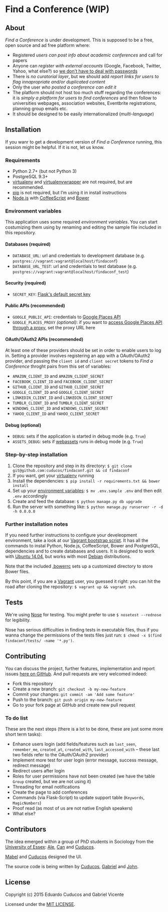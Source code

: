 # Find a Conference (WIP)

## About

_Find a Conference_ is under development. This is supposed to be a free, open source and ad free platform where:

* Registered *users can post info about academic conferences* and call for papers
* Anyone can *register with external accounts* (Google, Facebook, Twitter, Yahoo, what else?) so [we don't have to deal with passwords](http://youtu.be/8ZtInClXe1Q)
* There is *no curatorial layer*, but we should add *report links for users to flag innapropriate and/or duplicated content*
* Only the user *who posted a conference can edit it* 
* The platform should not host too much stuff regarding the conferences: it is *simply a platform for users to find conferences* and then follow to universities webpages, association websites, Eventbrite registrations, planning group emails etc.
* It should be designed to be easily internationalized (*multi-language*)

## Installation

If you wanr to get a development version of *Find a Conference* running, this session might be helpful. If it is not, let us know.

### Requirements

* Python 2.7+ (but not Python 3)
* PostgreSQL 9.3+
* [virtualenv](https://virtualenv.pypa.io/) and [virtualenvwrapper](http://virtualenvwrapper.readthedocs.org/) are not required, but are recommended.
* [pip](https://github.com/pypa/pip) is not required, but I’m using it in install instructions
* [Node.js](http://nodejs.org/) with [CoffeeScript](http://coffeescript.org/) and [Bower](http://bower.io/)

### Environment variables

This application uses some required *environment variables*. You can start costumizing them using by renaming and editing the sample file included in this repository. 

#### Databases (required)

* `DATABASE_URL`: url and credentials to development database (e.g. `postgres://vagrant:vagrant@localhost/findaconf`)  
* `DATABASE_URL_TEST`: url and credentials to test database (e.g. `postgres://vagrant:vagrant@localhost/findaconf_test`)  

#### Security (required)

* `SECRET_KEY`: [Flask's default secret key](http://flask.pocoo.org/docs/0.10/api/#flask.Flask.secret_key)

#### Public APIs (recommended)

* `GOOGLE_PUBLIC_API`: credentials to [Google Places API](https://developers.google.com/places/documentation/)
* `GOOGLE_PLACES_PROXY` *(optional)*: if you want to [access Google Places API through a proxy](contrib/google_places_proxy), set the proxy URL here

#### OAuth/OAuth2 APIs (recommended)

At least one of these providers should be set in order to enable users to log in. Setting a provider involves registering an app with a OAuth/OAuth2 provider, and passing the `client id` and `client secret` tokens to *Find a Conference* throght pairs from this set of variables:

* `AMAZON_CLIENT_ID` and `AMAZON_CLIENT_SECRET`
* `FACEBOOK_CLIENT_ID` and `FACEBOOK_CLIENT_SECRET`
* `GITHUB_CLIENT_ID` and `GITHUB_CLIENT_SECRET`
* `GOOGLE_CLIENT_ID` and `GOOGLE_CLIENT_SECRET`
* `LINKEDIN_CLIENT_ID` and `LINKEDIN_CLIENT_SECRET`
* `TUMBLR_CLIENT_ID` and `TUMBLR_CLIENT_SECRET`
* `WINDOWS_CLIENT_ID` and `WINDOWS_CLIENT_SECRET`
* `YAHOO_CLIENT_ID` and `YAHOO_CLIENT_SECRET`

#### Debug (optional)

* `DEBUG`: sets if the application is started in debug mode (e.g. `True`)
* `ASSETS_DEBUG`: sets if [webassets](http://webassets.readthedocs.org/en/latest/environment.html?highlight=debug#webassets.env.Environment.debug) runs in debug mode (e.g. `True`)

### Step-by-step installation

1. Clone the repository and step in its directory: `$ git clone git@github.com:cuducos/findaconf.git && cd findaconf`
1. If you want, get your [virtualenv](https://pypi.python.org/pypi/virtualenv) running
1. Install the dependencies: `$ pip install -r requirements.txt && bower install` 
1. Set up your [environment variables](#environment-variables): `$ mv .env.sample .env` and then edit `.env` accordingly
1. Create and feed the database: `$ python manage.py db upgrade`
1. Run the server with something like: `$ python manage.py runserver -r -d -h 0.0.0.0`

### Further installation notes

If you need further instructions to configure your develeopment environment, take a look at our [Vagrant bootstrap script](/Vagrant.sh). It has all the commands to instal Python, Node.js, CoffeeScript, Bower and PostgreSQL, dependencies and to create databases and users. It is designed to work with [Ubuntu 14.04](http://releases.ubuntu.com/trusty/), but works with most [Debian](http://debian.org) distributions.

Note that the included [.bowerrc](/.bowerrc) sets up a customized directory to store Bower files.

By this point, if you are a [Vagrant](https://www.vagrantup.com/) user, you guessed it right: you can hit the road after cloning the repository: `$ vagrant up && vagrant ssh`.

## Tests

We're using [Nose](https://nose.readthedocs.org) for testing. You might prefer to use `$ nosetest --rednose` for legibility. 

Nose has serious difficulties in finding tests in executable files, thus if you wanna change the permissions of the tests files just run: `$ chmod -x $(find findaconf/tests/ -name '*.py')`.

## Contributing

You can discuss the project, further features, implementation and report issues [here on GitHub](https://github.com/cuducos/findaconf/issues). And pull requests are very welcomed indeed:

* Fork this repository
* Create a new branch: `git checkout -b my-new-feature`
* Commit your changes: `git commit -am 'Add some feature'`
* Push to the branch: `git push origin my-new-feature`
* Go to your fork page at GitHub and create new pull request

### To do list

These are the next steps (there is a lot to be done, these are just some more short term tasks):

* Enhance users login (add fields/features such as `last_seen`, `remember_me`, `created_at`, `created_with`, `last_accessed_with` – these last two fields refer to the OAuth/OAuth2 provider)
* Implement more test for user login (error message, success message, redirect message)
* Redirect users after login
* Roles for user permissions have not been created (we have the table `Group` created, but we are not using it)
* Threading for email notifications
* Create the page to add conferences
* Commands (via Flask-Script) to update support table (`Keywords`, `MagicNumbers`)
* Proof read (as most of us are not native English speakers)
* What else?

## Contributors

The idea emerged within a group of PhD students in Sociology from the [University of Essex](http://essex.ac.uk): [Ale](http://www.essex.ac.uk/sociology/staff/profile.aspx?ID=3787), [Can](http://www.essex.ac.uk/sociology/staff/profile.aspx?ID=3471) and [Cuducos](http://cuducos.me).

[Mabel](http://about.me/mabel_lazzarin) and [Cuducos](http://cuducos.me) designed the UI. 

The source code is being written by [Cuducos](http://cuducos.me), [Gabriel](http://about.me/gabrielvicente) and [John](http://github.com/jbaham2).

## License

Copyright (c) 2015 Eduardo Cuducos and Gabriel Vicente

Licensed under the [MIT LICENSE](LICENSE).
